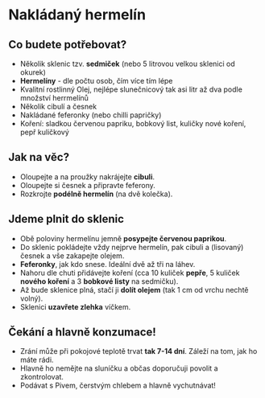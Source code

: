 # Nakládaný hermelín

## Co budete potřebovat?

- Několik sklenic tzv. **sedmiček** (nebo 5 litrovou velkou sklenici od okurek)
- **Hermelíny** - dle počtu osob, čím více tím lépe
- Kvalitní rostlinný Olej, nejlépe slunečnicový tak asi litr až dva podle množství herrmelínů
- Několik cibulí a česnek
- Nakládané feferonky (nebo chilli papričky)
- Koření: sladkou červenou papriku, bobkový list, kuličky nové koření, pepř kuličkový

## Jak na věc? 

- Oloupejte a na proužky nakrájejte **cibuli**.
- Oloupejte si česnek a připravte feferony.
- Rozkrojte **podélně hermelín** (na dvě kolečka).

## Jdeme plnit do sklenic

- Obě poloviny hermelínu jemně **posypejte červenou paprikou**.
- Do sklenic pokládejte vždy nejprve hermelín, pak cibuli a (lisovaný) česnek a vše zakapejte olejem.
- **Feferonky**, jak kdo snese. Ideální dvě až tři na láhev.
- Nahoru dle chuti přidávejte koření (cca 10 kuliček **pepře**, 5 kuliček **nového koření** a 3 **bobkové listy** na sedmičku).
- Až bude sklenice plná, stačí ji **dolít olejem** (tak 1 cm od vrchu nechtě volný).
- Sklenici **uzavřete zlehka** víčkem.

## Čekání a hlavně konzumace!

- Zrání může při pokojové teplotě trvat **tak 7-14 dní**. Záleží na tom, jak ho máte rádi.
- Hlavně ho nemějte na sluníčku a občas doporučuji povolit a zkontrolovat.
- Podávat s Pivem, čerstvým chlebem a hlavně vychutnávat!
